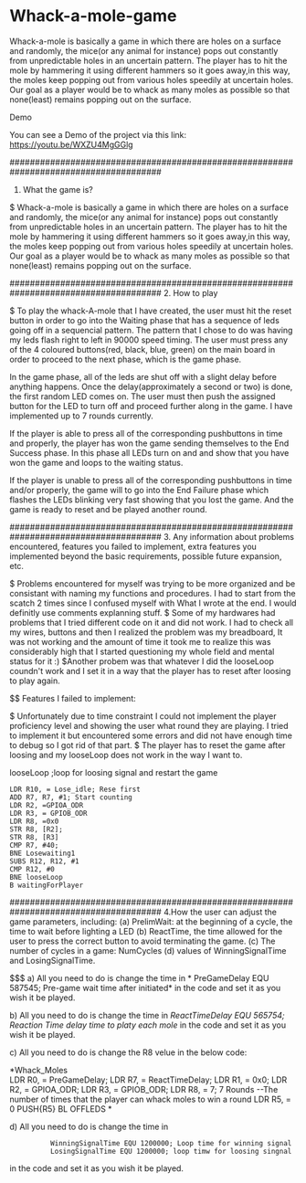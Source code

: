 # Whack-a-mole-game
Whack-a-mole is basically a game in which there are holes on a surface and randomly,  the mice(or any animal for instance) pops out constantly from unpredictable holes in an uncertain pattern.  The player has to hit the mole by hammering it using different hammers so it goes away,in this way, the moles  keep popping out from various holes speedily at uncertain holes. Our goal as a player would be to whack as   many moles as possible so that none(least) remains popping out on the surface. 

Demo 

You can see a Demo of the project via this link:
https://youtu.be/WXZU4MgGGlg




######################################################################################
1. What the game is?

$ Whack-a-mole is basically a game in which there are holes on a surface and randomly,
 the mice(or any animal for instance) pops out constantly from unpredictable holes in an uncertain pattern.
 The player has to hit the mole by hammering it using different hammers so it goes away,in this way, the moles
 keep popping out from various holes speedily at uncertain holes. Our goal as a player would be to whack as 
 many moles as possible so that none(least) remains popping out on the surface.

######################################################################################
2. How to play

$ To play the whack-A-mole that I have created, the user must hit the reset button in order to go
into  the Waiting phase that has a sequence of leds going off in a sequencial pattern.
The pattern that I chose to do was having my leds flash right to left in 90000 speed timing. The user must press
any of the 4 coloured buttons(red, black, blue, green) on the main board in order to proceed to the
next phase, which is the game phase.

In the game phase, all of the leds are shut off with a slight delay before anything happens. Once the
delay(approximately a second or two) is done, the first random LED comes on. The user must then push
the assigned button for the LED to turn off and proceed further along in the game. I have implemented
up to 7 rounds currently.

If the player is able to press all of the corresponding pushbuttons in time and properly,
the player has won the game sending themselves to the End Success phase. In this phase all LEDs 
turn on and and show that you have won the game and loops to the waiting status.

If the player is unable to press all of the corresponding pushbuttons in time and/or properly, the
game will to go into the End Failure phase which flashes the LEDs blinking very fast showing that you lost
the game. And the game is ready to reset and be played another round.

######################################################################################
3. Any information about problems encountered, features you failed to implement, extra features
you implemented beyond the basic requirements, possible future expansion, etc.

$ Problems encountered for myself was trying to be more organized and be consistant with naming my functions
and  procedures. I had to start from the scatch 2 times since I confused myself with What I wrote at the end. I would 
definitly use comments explanning stuff. 
$ Some of my hardwares had problems that I tried different code on it and did not work. I had to check all my wires,
buttons and then I realized the problem was my breadboard, It was not working and the amount of time it took me to 
realize this was considerably high that I started questioning my whole field and mental status for it :)
$Another probem was that whatever I did the looseLoop coundn't work and I set it in a way that the player has to
reset after loosing to play again.


$$ Features I failed to implement:

$ Unfortunately due to time constraint I could not implement the player proficiency level and showing the user 
what round they are playing. I tried to implement it but encountered some errors and did not have enough time to debug
so I got rid of that part.
$ The player has to reset the game after loosing and my looseLoop does not work in the way I want to.


looseLoop  ;loop for loosing signal and restart the game
 
	LDR R10, = Lose_idle; Rese first
	ADD R7, R7, #1; Start counting 
	LDR R2, =GPIOA_ODR
	LDR R3, = GPIOB_ODR
	LDR R8, =0x0
	STR R8, [R2];  
	STR R8, [R3]
	CMP R7, #40; 
	BNE Losewaiting1
	SUBS R12, R12, #1
	CMP R12, #0
	BNE looseLoop
	B waitingForPlayer


######################################################################################
4.How the user can adjust the game parameters, including:
(a) PrelimWait: at the beginning of a cycle, the time to wait before lighting a LED
(b) ReactTime, the time allowed for the user to press the correct button to avoid terminating
the game.
(c) The number of cycles in a game: NumCycles
(d) values of WinningSignalTime and LosingSignalTime.

$$$
a) All you need to do is change the time in      * PreGameDelay EQU 587545; Pre-game wait time after initiated*
 in the code and set it as you wish it be played.

b) All you need to do is change the time in      *ReactTimeDelay EQU 565754; Reaction Time delay time to platy each mole*
in the code and set it as you wish it be played.

c) All you need to do is change the R8 velue in the below code:

*Whack_Moles	
	LDR R0, = PreGameDelay;
	LDR R7, = ReactTimeDelay;
	LDR R1, = 0x0;
	LDR R2, = GPIOA_ODR;
	LDR R3, = GPIOB_ODR;
	LDR R8, = 7;  7 Rounds --The number of times that the player can whack moles to win a round
	LDR R5, = 0
	PUSH{R5}
	BL OFFLEDS
*

d) All you need to do is change the time in   
            
              WinningSignalTime EQU 1200000; Loop time for winning signal
              LosingSignalTime EQU 1200000; loop timw for loosing singnal

in the code and set it as you wish it be played.
